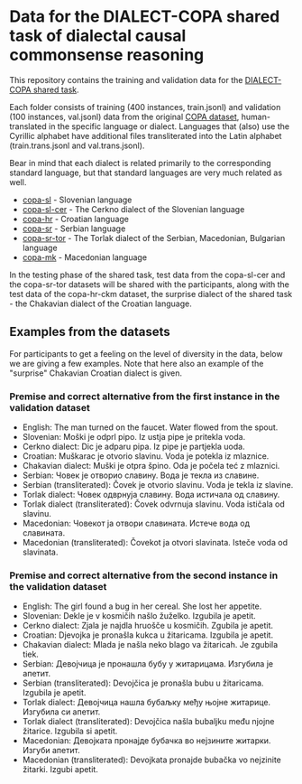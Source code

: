 # Data for the DIALECT-COPA shared task of dialectal causal commonsense reasoning

This repository contains the training and validation data for the [DIALECT-COPA shared task](https://sites.google.com/view/vardial-2024/shared-tasks/dialect-copa?authuser=0).

Each folder consists of training (400 instances, train.jsonl) and validation (100 instances, val.jsonl) data from the original [COPA dataset](https://people.ict.usc.edu/~gordon/copa.html), human-translated in the specific language or dialect. Languages that (also) use the Cyrillic alphabet have additional files transliterated into the Latin alphabet (train.trans.jsonl and val.trans.jsonl).

Bear in mind that each dialect is related primarily to the corresponding standard language, but that standard languages are very much related as well.

- [copa-sl](copa-sl/) - Slovenian language
- [copa-sl-cer](copa-sl-cer/) - The Cerkno dialect of the Slovenian language
- [copa-hr](copa-hr/) - Croatian language
- [copa-sr](copa-sr/) - Serbian language
- [copa-sr-tor](copa-sr-tor/) - The Torlak dialect of the Serbian, Macedonian, Bulgarian language
- [copa-mk](copa-mk/) - Macedonian language

In the testing phase of the shared task, test data from the copa-sl-cer and the copa-sr-tor datasets will be shared with the participants, along with the test data of the copa-hr-ckm dataset, the surprise dialect of the shared task - the Chakavian dialect of the Croatian language.

## Examples from the datasets

For participants to get a feeling on the level of diversity in the data, below we are giving a few examples. Note that here also an example of the "surprise" Chakavian Croatian dialect is given.

### Premise and correct alternative from the first instance in the validation dataset

- English: The man turned on the faucet. Water flowed from the spout.
- Slovenian: Moški je odprl pipo. Iz ustja pipe je pritekla voda.
- Cerkno dialect: Dic je adparu pipa. Iz pipe je partjekla uoda.
- Croatian: Muškarac je otvorio slavinu. Voda je potekla iz mlaznice.
- Chakavian dialect: Muški je otpra špino. Oda je počela teć z mlaznici.
- Serbian: Човек је отворио славину. Вода је текла из славине.
- Serbian (transliterated): Čovek je otvorio slavinu. Voda je tekla iz slavine.
- Torlak dialect: Човек одврнуја славину. Вода истичала од славину.
- Torlak dialect (transliterated): Čovek odvrnuja slavinu. Voda ističala od slavinu.
- Macedonian: Човекот ја отвори славината. Истече вода од славината.
- Macedonian (transliterated): Čovekot ja otvori slavinata. Isteče voda od slavinata.

### Premise and correct alternative from the second instance in the validation dataset

- English: The girl found a bug in her cereal. She lost her appetite.
- Slovenian: Dekle je v kosmičih našlo žuželko. Izgubila je apetit.
- Cerkno dialect: Zjala je najdla hruošče u kosmičih. Zgubila je apetit.
- Croatian: Djevojka je pronašla kukca u žitaricama. Izgubila je apetit.
- Chakavian dialect: Mlada je našla neko blago va žitaricah. Je zgubila tiek.
- Serbian: Девојчица је пронашла бубу у житарицама. Изгубила је апетит.
- Serbian (transliterated): Devojčica je pronašla bubu u žitaricama. Izgubila je apetit.
- Torlak dialect: Девојчица нашла бубаљку међу њојне житарице. Изгубила си апетит.
- Torlak dialect (transliterated): Devojčica našla bubaljku među njojne žitarice. Izgubila si apetit.
- Macedonian: Девојката пронајде бубачка во нејзините житарки. Изгуби апетит.
- Macedonian (transliterated): Devojkata pronajde bubačka vo nejzinite žitarki. Izgubi apetit.

